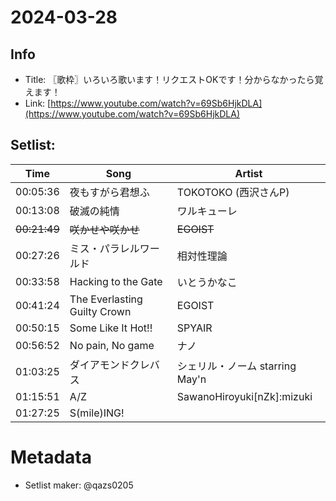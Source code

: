 # 2024-03-28

## Info
- Title: 〖歌枠〗いろいろ歌います！リクエストOKです！分からなかったら覚えます！
- Link: [https://www.youtube.com/watch?v=69Sb6HjkDLA](https://www.youtube.com/watch?v=69Sb6HjkDLA)

## Setlist:
| Time     | Song                             | Artist                         |
|----------|----------------------------------|--------------------------------|
| 00:05:36 | 夜もすがら君想ふ                 | TOKOTOKO (西沢さんP)           |
| 00:13:08 | 破滅の純情                       | ワルキューレ                     |
| ~~00:21:49~~ | ~~咲かせや咲かせ~~                   | ~~EGOIST~~                         |
| 00:27:26 | ミス・パラレルワールド           | 相対性理論                      |
| 00:33:58 | Hacking to the Gate             | いとうかなこ                   |
| 00:41:24 | The Everlasting Guilty Crown    | EGOIST                         |
| 00:50:15 | Some Like It Hot!!              | SPYAIR                         |
| 00:56:52 | No pain, No game                | ナノ                            |
| 01:03:25 | ダイアモンドクレバス             | シェリル・ノーム starring May'n|
| 01:15:51 | A/Z                              | SawanoHiroyuki[nZk]:mizuki    |
| 01:27:25 | S(mile)ING!                     |                                |

# Metadata
- Setlist maker: @qazs0205
